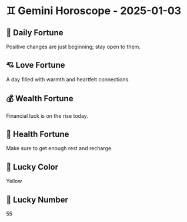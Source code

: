 # ♊ Gemini Horoscope - 2025-01-03

## 🎯 Daily Fortune

Positive changes are just beginning; stay open to them.

## 💘 Love Fortune

A day filled with warmth and heartfelt connections.

## 💰 Wealth Fortune

Financial luck is on the rise today.

## 🌱 Health Fortune

Make sure to get enough rest and recharge.

## 🎨 Lucky Color

Yellow

## 🔢 Lucky Number

55
